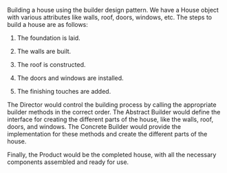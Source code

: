 Building a house using the builder design pattern. We have a House object with various attributes like walls, roof, doors, windows, etc. The steps to build a house are as follows:

1. The foundation is laid.

2. The walls are built.

3. The roof is constructed.

4. The doors and windows are installed.

5. The finishing touches are added.

The Director would control the building process by calling the appropriate builder methods in the correct order. The Abstract Builder would define the interface for creating the different parts of the house, like the walls, roof, doors, and windows. The Concrete Builder would provide the implementation for these methods and create the different parts of the house.

Finally, the Product would be the completed house, with all the necessary components assembled and ready for use.


